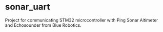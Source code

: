 # sonar_uart
Project for communicating STM32 microcontroller with Ping Sonar Altimeter and Echosounder from Blue Robotics.
